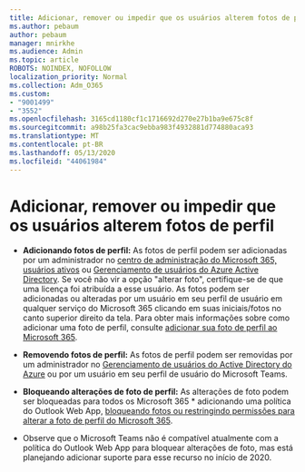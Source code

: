 ```yaml
---
title: Adicionar, remover ou impedir que os usuários alterem fotos de perfil
ms.author: pebaum
author: pebaum
manager: mnirkhe
ms.audience: Admin
ms.topic: article
ROBOTS: NOINDEX, NOFOLLOW
localization_priority: Normal
ms.collection: Adm_O365
ms.custom:
- "9001499"
- "3552"
ms.openlocfilehash: 3165cd1180cf1c1716692d270e27b1ba9e675c8f
ms.sourcegitcommit: a98b25fa3cac9ebba983f4932881d774880aca93
ms.translationtype: MT
ms.contentlocale: pt-BR
ms.lasthandoff: 05/13/2020
ms.locfileid: "44061984"
---
```

# <a name="add-remove-or-prevent-users-from-changing-profile-photos"></a>Adicionar, remover ou impedir que os usuários alterem fotos de perfil

- **Adicionando fotos de perfil:** As fotos de perfil podem ser adicionadas por um administrador no [centro de administração do Microsoft 365, usuários ativos](https://admin.microsoft.com/Adminportal/Home?source=applauncher#/users) ou [Gerenciamento de usuários do Azure Active Directory](https://portal.azure.com/#blade/Microsoft_AAD_IAM/UsersManagementMenuBlade/AllUsers).  Se você não vir a opção "alterar foto", certifique-se de que uma licença foi atribuída a esse usuário. As fotos podem ser adicionadas ou alteradas por um usuário em seu perfil de usuário em qualquer serviço do Microsoft 365 clicando em suas iniciais/fotos no canto superior direito da tela. Para obter mais informações sobre como adicionar uma foto de perfil, consulte [adicionar sua foto de perfil ao Microsoft 365](https://support.office.com/article/add-your-profile-photo-to-office-365-2eaf93fd-b3f1-43b9-9cdc-bdcd548435b7).

- **Removendo fotos de perfil:** As fotos de perfil podem ser removidas por um administrador no [Gerenciamento de usuários do Active Directory do Azure](https://portal.azure.com/#blade/Microsoft_AAD_IAM/UsersManagementMenuBlade/AllUsers) ou por um usuário em seu perfil de usuário do Microsoft Teams.

- **Bloqueando alterações de foto de perfil:** As alterações de foto podem ser bloqueadas para todos os Microsoft 365 * adicionando uma política do Outlook Web App, [bloqueando fotos ou restringindo permissões para alterar a foto de perfil do Microsoft 365](https://answers.microsoft.com/msoffice/forum/msoffice_o365admin-mso_manage/locking-photos-or-restricting-permissions-to/1d19ae4f-de5d-4c3d-a0ad-4b8b8ac32e3d).

* Observe que o Microsoft Teams não é compatível atualmente com a política do Outlook Web App para bloquear alterações de foto, mas está planejando adicionar suporte para esse recurso no início de 2020.
